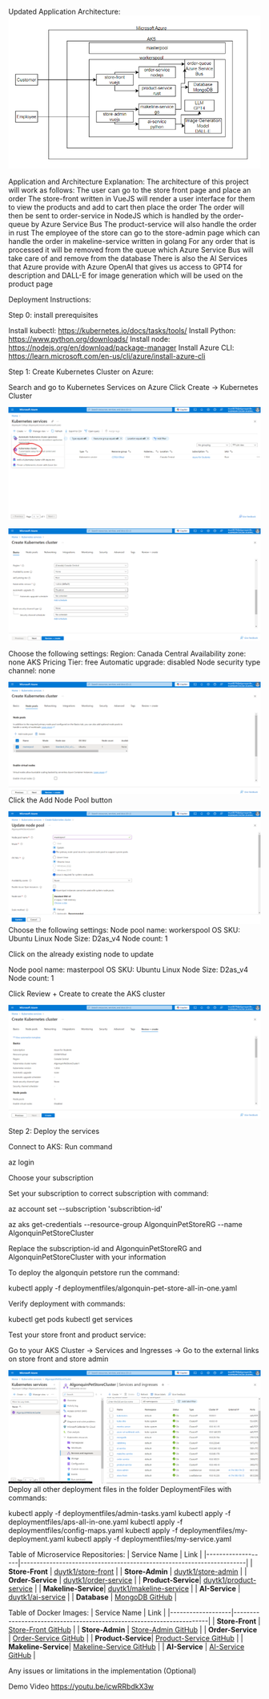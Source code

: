 Updated Application Architecture:
![Diagram](/images/diagram.png)  

Application and Architecture Explanation:
The architecture of this project will work as follows:
The user can go to the store front page and place an order
The store-front written in VueJS will render a user interface for them to view the products and add to cart then place the order
The order will then be sent to order-service in NodeJS which is handled by the order-queue by Azure Service Bus
The product-service will also handle the order in rust
The employee of the store can go to the store-admin page which can handle the order in makeline-service written in golang
For any order that is processed it will be removed from the queue which Azure Service Bus will take care of and remove from the database
There is also the AI Services that Azure provide with Azure OpenAI that gives us access to GPT4 for description and DALL-E for image generation which will be used on the product page

Deployment Instructions:

Step 0: install prerequisites

Install kubectl: https://kubernetes.io/docs/tasks/tools/
Install Python: https://www.python.org/downloads/
Install node: https://nodejs.org/en/download/package-manager
Install Azure CLI: https://learn.microsoft.com/en-us/cli/azure/install-azure-cli

Step 1: Create Kubernetes Cluster on Azure:

Search and go to Kubernetes Services on Azure
Click Create -> Kubernetes Cluster

![1.0](/images/1.0.png)

![1.1](/images/1.1.png)

Choose the following settings:
Region: Canada Central
Availability zone: none
AKS Pricing Tier: free
Automatic upgrade: disabled
Node security type channel: none

![1.2](/images/1.2.png)
Click the Add Node Pool button


![1.3](/images/1.3.png)Choose the following settings:
Node pool name: workerspool
OS SKU: Ubuntu Linux
Node Size: D2as_v4
Node count: 1

Click on the already existing node to update

Node pool name: masterpool
OS SKU: Ubuntu Linux
Node Size: D2as_v4
Node count: 1

Click Review + Create to create the AKS cluster

![1.4](/images/1.4.png)

Step 2: Deploy the services

Connect to AKS:
Run command

az login

Choose your subscription

Set your subscription to correct subscription with command:

az account set --subscription 'subscribtion-id'

az aks get-credentials --resource-group AlgonquinPetStoreRG --name AlgonquinPetStoreCluster

Replace the subscription-id and AlgonquinPetStoreRG and AlgonquinPetStoreCluster with your information

To deploy the algonquin petstore run the command:

kubectl apply -f deploymentfiles/algonquin-pet-store-all-in-one.yaml

Verify deployment with commands:

kubectl get pods
kubectl get services

Test your store front and product service:

Go to your AKS Cluster -> Services and Ingresses -> Go to the external links on store front and store admin

![2.1](/images/2.1.png)
Deploy all other deployment files in the folder DeploymentFiles with commands:

kubectl apply -f deploymentfiles/admin-tasks.yaml
kubectl apply -f deploymentfiles/aps-all-in-one.yaml
kubectl apply -f deploymentfiles/config-maps.yaml
kubectl apply -f deploymentfiles/my-deployment.yaml
kubectl apply -f deploymentfiles/my-service.yaml



Table of Microservice Repositories:
| Service Name      | Link                                                                 |
|-------------------|----------------------------------------------------------------------|
| **Store-Front**    | [duytk1/store-front](https://hub.docker.com/repository/docker/duytk1/store-front/general) |
| **Store-Admin**    | [duytk1/store-admin](https://hub.docker.com/repository/docker/duytk1/store-admin/general) |
| **Order-Service**  | [duytk1/order-service](https://hub.docker.com/repository/docker/duytk1/order-service/general) |
| **Product-Service**| [duytk1/product-service](https://hub.docker.com/repository/docker/duytk1/product-service/general) |
| **Makeline-Service**| [duytk1/makeline-service](https://hub.docker.com/repository/docker/duytk1/makeline-service/general) |
| **AI-Service**     | [duytk1/ai-service](https://hub.docker.com/repository/docker/duytk1/ai-service/general) |
| **Database**       | [MongoDB GitHub](https://github.com/duytk1/CST8915-final/tree/master/mongo) |


Table of Docker Images:
| Service Name      | Link                                                                 |
|-------------------|----------------------------------------------------------------------|
| **Store-Front**    | [Store-Front GitHub](https://github.com/duytk1/CST8915-final/tree/master/store-front) |
| **Store-Admin**    | [Store-Admin GitHub](https://github.com/duytk1/CST8915-final/tree/master/store-admin) |
| **Order-Service**  | [Order-Service GitHub](https://github.com/duytk1/CST8915-final/tree/master/order-service) |
| **Product-Service**| [Product-Service GitHub](https://github.com/duytk1/CST8915-final/tree/master/product-service) |
| **Makeline-Service**| [Makeline-Service GitHub](https://github.com/duytk1/CST8915-final/tree/master/makeline-service) |
| **AI-Service**     | [AI-Service GitHub](https://github.com/duytk1/CST8915-final/tree/master/ai-service) |


Any issues or limitations in the implementation (Optional)

Demo Video
https://youtu.be/icwRRbdkX3w